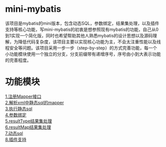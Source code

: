 # mini-mybatis
该项目是mybatis的mini版本，包含动态SQL，参数绑定，结果集处理，以及插件支持等核心功能，写mini-mybatis的初衷是想参照现有mybatis的功能，自己从0到1实现一个简化版，同时也希望帮助其他人熟悉mybatis的设计思想以及源码理解，为降低代码复杂度，该项目主要以实现核心功能为主，不会太注重性能以及线程安全等问题。该项目采用一步一步（step-by-step）的方式完善功能，每一个小功能模块使用一个独立的分支，分支前缀带有递增序号，序号由小到大表示功能的完善程度。
# 功能模块
[1.注册Mapper接口](https://github.com/FuriousPws002/mini-mybatis/wiki/1.%E6%B3%A8%E5%86%8CMapper%E6%8E%A5%E5%8F%A3 "Markdown") <br>
[2.解析xml中静态sql的mapper](https://github.com/FuriousPws002/mini-mybatis/wiki/2.%E8%A7%A3%E6%9E%90xml%E4%B8%AD%E9%9D%99%E6%80%81sql%E7%9A%84mapper "Markdown") <br>
[3.执行静态sql](https://github.com/FuriousPws002/mini-mybatis/wiki/3.%E6%89%A7%E8%A1%8C%E9%9D%99%E6%80%81sql "Markdown") <br>
[4.参数绑定](https://github.com/FuriousPws002/mini-mybatis/wiki/4.%E5%8F%82%E6%95%B0%E7%BB%91%E5%AE%9A "Markdown") <br>
[5.resultType结果集处理](https://github.com/FuriousPws002/mini-mybatis/wiki/5.resultType%E7%BB%93%E6%9E%9C%E9%9B%86%E5%A4%84%E7%90%86 "Markdown") <br>
[6.resultMap结果集处理](https://github.com/FuriousPws002/mini-mybatis/wiki/6.resultMap%E7%BB%93%E6%9E%9C%E9%9B%86%E5%A4%84%E7%90%86 "Markdown") <br>
[7.动态sql](https://github.com/FuriousPws002/mini-mybatis/wiki/7.%E5%8A%A8%E6%80%81sql "Markdown") <br>
[8.插件支持](https://github.com/FuriousPws002/mini-mybatis/wiki/8.%E6%8F%92%E4%BB%B6%E6%94%AF%E6%8C%81 "Markdown") <br>
